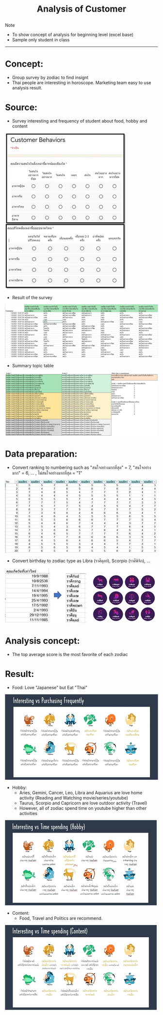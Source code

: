# <p align="center"> Analysis of Customer </p>
Note
- To show concept of analysis for beginning level (excel base)
- Sample only student in class
***

# Concept:
- Group survey by zodiac to find insignt
- Thai people are interesting in horoscope. Marketing team easy to use analysis result.  

# Source:
- Survey interesting and frequency of student about food, hobby and content 

![alt](https://github.com/NattapongTH/NattapongTH-6310422089_BADS7105/blob/main/Homework%2001_Analysis%20of%20Customer/9.%20Survey.jpg)

- Result of the survey 

![alt](https://github.com/NattapongTH/NattapongTH-6310422089_BADS7105/blob/main/Homework%2001_Analysis%20of%20Customer/9.%20Result%20of%20Survey.JPG)

- Summary topic table 

![alt](https://github.com/NattapongTH/NattapongTH-6310422089_BADS7105/blob/main/Homework%2001_Analysis%20of%20Customer/9.%20Topic%20summary%20from%20Survey.JPG)


# Data preparation:
- Convert ranking to numbering such as "สนใจอย่างมากที่สุด" = 7, "สนใจอย่างมาก" = 6, ... , ไม่สนใจอย่างมากที่สุด = "1"

![alt](https://github.com/NattapongTH/NattapongTH-6310422089_BADS7105/blob/main/Homework%2001_Analysis%20of%20Customer/9.%20Convery%20ranking%20to%20numbering.JPG)

- Convert birthday to zodiac type as Libra (ราศีตุลย์), Scorpio (ราศีพิจิก), ...

![alt](https://github.com/NattapongTH/NattapongTH-6310422089_BADS7105/blob/main/Homework%2001_Analysis%20of%20Customer/9.%20DOB.jpg)

# Analysis concept:  
- The top average score is the most favorite of each zodiac  
 
# Result:  
- Food: Love "Japanese" but Eat "Thai"

![alt](https://github.com/NattapongTH/NattapongTH-6310422089_BADS7105/blob/main/Homework%2001_Analysis%20of%20Customer/9.%20Food%20summary.JPG)

- Hobby:
	- Aries, Gemini, Cancer, Leo, Libra and Aquarius are love home activity (Reading and Watching movie/series/youtube)
	- Taurus, Scorpio and Capricorn are love outdoor activity (Travel)
	- However, all of zodiac spend time on youtube higher than other activities

![alt](https://github.com/NattapongTH/NattapongTH-6310422089_BADS7105/blob/main/Homework%2001_Analysis%20of%20Customer/9.%20Hobby%20summary.JPG)

- Content:
	- Food, Travel and Politics are recommend. 

![alt](https://github.com/NattapongTH/NattapongTH-6310422089_BADS7105/blob/main/Homework%2001_Analysis%20of%20Customer/9.%20Content%20summary.JPG)